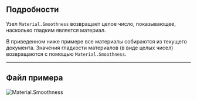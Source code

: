 ## Подробности
Узел `Material.Smoothness` возвращает целое число, показывающее, насколько гладким является материал.

В приведенном ниже примере все материалы собираются из текущего документа. Значения гладкости материалов (в виде целых чисел) возвращаются с помощью `Material.Smoothness`.
___
## Файл примера

![Material.Smoothness](./Revit.Elements.Material.Smoothness_img.jpg)
